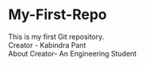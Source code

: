 # My-First-Repo
This is my first Git repository.
<br>
Creator - Kabindra Pant
<br>
About Creator- An Engineering Student
